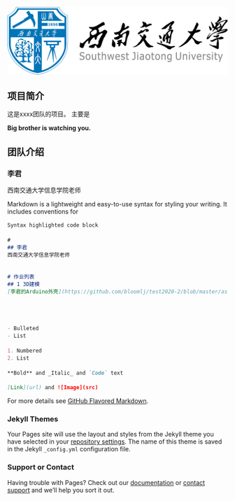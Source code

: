 ![swjtu logo](./images/logo-swjtu-simple.png) 
## 项目简介
这是xxxx团队的项目。
主要是


**Big brother is watching you.**



## 团队介绍
### 李君
西南交通大学信息学院老师


Markdown is a lightweight and easy-to-use syntax for styling your writing. It includes conventions for

```markdown
Syntax highlighted code block

#
## 李君
西南交通大学信息学院老师


# 作业列表
## 1 3D建模 
[李君的Arduino外壳](https://github.com/bloomlj/test2020-2/blob/master/assment/1/20190000.stl)




- Bulleted
- List

1. Numbered
2. List

**Bold** and _Italic_ and `Code` text

[Link](url) and ![Image](src)
```

For more details see [GitHub Flavored Markdown](https://guides.github.com/features/mastering-markdown/).

### Jekyll Themes

Your Pages site will use the layout and styles from the Jekyll theme you have selected in your [repository settings](https://github.com/bloomlj/test2020-2/settings). The name of this theme is saved in the Jekyll `_config.yml` configuration file.

### Support or Contact

Having trouble with Pages? Check out our [documentation](https://help.github.com/categories/github-pages-basics/) or [contact support](https://github.com/contact) and we’ll help you sort it out.
